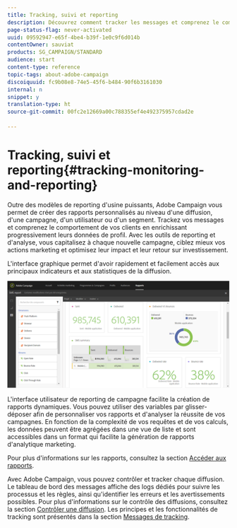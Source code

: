 ```yaml
---
title: Tracking, suivi et reporting
description: Découvrez comment tracker les messages et comprenez le comportement de vos clients en enrichissant leurs données de profil. Avec Adobe Campaign, utilisez les outils de reporting et d'analyse pour capitaliser à chaque nouvelle campagne.
page-status-flag: never-activated
uuid: 09592947-e65f-4be4-b39f-1e0c9f6d014b
contentOwner: sauviat
products: SG_CAMPAIGN/STANDARD
audience: start
content-type: reference
topic-tags: about-adobe-campaign
discoiquuid: fc9b08e8-74e5-45f6-b484-90f6b3161030
internal: n
snippet: y
translation-type: ht
source-git-commit: 00fc2e12669a00c788355ef4e492375957cdad2e

---
```



# Tracking, suivi et reporting{#tracking-monitoring-and-reporting}

Outre des modèles de reporting d'usine puissants, Adobe Campaign vous permet de créer des rapports personnalisés au niveau d'une diffusion, d'une campagne, d'un utilisateur ou d'un segment. Trackez vos messages et comprenez le comportement de vos clients en enrichissant progressivement leurs données de profil. Avec les outils de reporting et d'analyse, vous capitalisez à chaque nouvelle campagne, ciblez mieux vos actions marketing et optimisez leur impact et leur retour sur investissement.

L'interface graphique permet d'avoir rapidement et facilement accès aux principaux indicateurs et aux statistiques de la diffusion.

![](assets/dynamic_report_intro.png)

L'interface utilisateur de reporting de campagne facilite la création de rapports dynamiques. Vous pouvez utiliser des variables par glisser-déposer afin de personnaliser vos rapports et d'analyser la réussite de vos campagnes. En fonction de la complexité de vos requêtes et de vos calculs, les données peuvent être agrégées dans une vue de liste et sont accessibles dans un format qui facilite la génération de rapports d'analytique marketing.

Pour plus d'informations sur les rapports, consultez la section [Accéder aux rapports](../../reporting/using/about-dynamic-reports.md).

Avec Adobe Campaign, vous pouvez contrôler et tracker chaque diffusion. Le tableau de bord des messages affiche des logs dédiés pour suivre les processus et les règles, ainsi qu'identifier les erreurs et les avertissements possibles. Pour plus d'informations sur le contrôle des diffusions, consultez la section [Contrôler une diffusion](../../sending/using/monitoring-a-delivery.md). Les principes et les fonctionnalités de tracking sont présentés dans la section [Messages de tracking](../../sending/using/tracking-messages.md).
